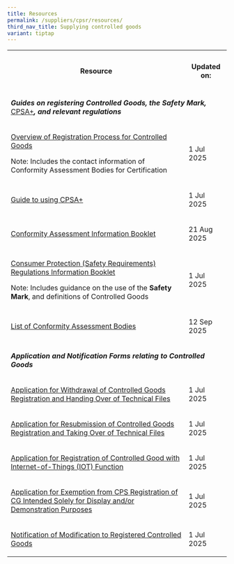 ```yaml
---
title: Resources
permalink: /suppliers/cpsr/resources/
third_nav_title: Supplying controlled goods
variant: tiptap
---
```

<table style="minWidth: 50px">
<colgroup>
<col>
<col>
</colgroup>
<tbody>
<tr>
<th rowspan="1" colspan="1">
<h4>Resource</h4>
</th>
<th rowspan="1" colspan="1">
<h4>Updated on:</h4>
</th>
</tr>
<tr>
<td rowspan="1" colspan="2">
<p><strong><em>Guides on registering Controlled Goods, the Safety Mark, </em></strong>
<a href="https://www.cpsaplus.gov.sg/HomePage/" rel="noopener nofollow" target="_blank">CPSA+</a><strong><em>, and relevant regulations</em></strong>
</p>
</td>
</tr>
<tr>
<td rowspan="1" colspan="1">
<p><a href="/files/overview-cps-registration.pdf" rel="noopener noreferrer nofollow" target="_blank">Overview of Registration Process for Controlled Goods</a>
</p>
<p>Note: Includes the contact information of Conformity Assessment Bodies
for Certification</p>
</td>
<td rowspan="1" colspan="1">
<p>1 Jul 2025</p>
</td>
</tr>
<tr>
<td rowspan="1" colspan="1">
<p><a href="/files/guide-to-sdoc-application-and-renewal.pdf" rel="noopener noreferrer nofollow" target="_blank">Guide to using CPSA+</a>
</p>
</td>
<td rowspan="1" colspan="1">
<p>1 Jul 2025</p>
</td>
</tr>
<tr>
<td rowspan="1" colspan="1">
<p><a href="/files/cab_info_booklet.pdf" rel="noopener nofollow" target="_blank">Conformity Assessment Information Booklet</a>
</p>
</td>
<td rowspan="1" colspan="1">
<p>21 Aug 2025</p>
</td>
</tr>
<tr>
<td rowspan="1" colspan="1">
<p><a href="/files/cps-info-booklet.pdf" rel="noopener noreferrer nofollow" target="_blank">Consumer Protection (Safety Requirements) Regulations Information Booklet</a>
</p>
<p>Note: Includes guidance on the use of the <strong>Safety Mark</strong>,
and definitions of Controlled Goods</p>
</td>
<td rowspan="1" colspan="1">
<p>1 Jul 2025</p>
</td>
</tr>
<tr>
<td rowspan="1" colspan="1">
<p><a href="/files/list_of_CABs_and_approved_scope.pdf" rel="noopener noreferrer nofollow" target="_blank">List of Conformity Assessment Bodies</a>
</p>
</td>
<td rowspan="1" colspan="1">
<p>12 Sep 2025</p>
</td>
</tr>
<tr>
<td rowspan="1" colspan="2">
<p></p>
<p><strong><em>Application and Notification Forms relating to Controlled Goods</em></strong>
</p>
</td>
</tr>
<tr>
<td rowspan="1" colspan="1">
<p><a href="/files/coc-11a-transfer-of-coc.pdf" rel="noopener noreferrer nofollow" target="_blank">Application for Withdrawal of Controlled Goods Registration and Handing Over of Technical Files</a>
</p>
</td>
<td rowspan="1" colspan="1">
<p>1 Jul 2025</p>
</td>
</tr>
<tr>
<td rowspan="1" colspan="1">
<p><a href="/files/coc-11b-transfer-of-coc.pdf" rel="noopener noreferrer nofollow" target="_blank">Application for Resubmission of Controlled Goods Registration and Taking Over of Technical Files</a>
</p>
</td>
<td rowspan="1" colspan="1">
<p>1 Jul 2025</p>
</td>
</tr>
<tr>
<td rowspan="1" colspan="1">
<p><a href="/files/rs04-application-for-registration-of-controlled-good-with-iot-function.pdf" rel="noopener noreferrer nofollow" target="_blank">Application for Registration of Controlled Good with Internet-of-Things (IOT) Function</a>
</p>
</td>
<td rowspan="1" colspan="1">
<p>1 Jul 2025</p>
</td>
</tr>
<tr>
<td rowspan="1" colspan="1">
<p><a href="/files/rs05-application-for-exemption-from-cps-registration.pdf" rel="noopener noreferrer nofollow" target="_blank">Application for Exemption from CPS Registration of CG Intended Solely for Display and/or Demonstration Purposes</a>
</p>
</td>
<td rowspan="1" colspan="1">
<p>1 Jul 2025</p>
</td>
</tr>
<tr>
<td rowspan="1" colspan="1">
<p><a href="/files/notification-of-modification-to-registered-controlled-goods.pdf" rel="noopener noreferrer nofollow" target="_blank">Notification of Modification to Registered Controlled Goods</a>
</p>
</td>
<td rowspan="1" colspan="1">
<p>1 Jul 2025</p>
</td>
</tr>
</tbody>
</table>
<p></p>
